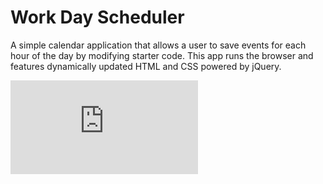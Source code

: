 # Work Day Scheduler

A simple calendar application that allows a user to save events for each hour of the day by modifying starter code. This app runs the browser and features dynamically updated HTML and CSS powered by jQuery.

 !["screenshot for Work Day Scheduler"](https://github.com/keithsutton2324/WorkDayScheduler/blob/master/Assets/workDayScheduler.pdf)


 
